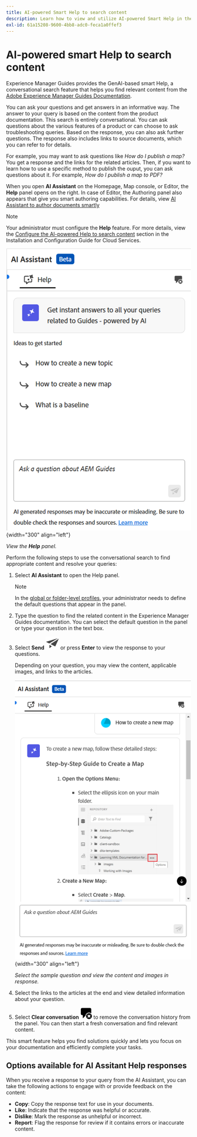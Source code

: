 ```yaml
---
title: AI-powered Smart Help to search content
description: Learn how to view and utilize AI-powered Smart Help in the SEditor.
exl-id: 61a15208-9600-4bb8-adc0-feca1a0ffef3
---
```

# AI-powered smart Help to search content

Experience Manager Guides provides the GenAI-based smart Help, a conversational search feature that helps you find relevant content from the [Adobe Experience Manager Guides Documentation](https://experienceleague.adobe.com/en/docs/experience-manager-guides/using/overview).

You can ask your questions and get answers in an informative way. The answer to your query is based on the content from the product documentation. This search is entirely conversational. You can ask questions about the various features of a product or can choose to ask troubleshooting queries. Based on the response, you can also ask further questions. The response also includes links to source documents, which you can refer to for details. 

For example, you may want to ask questions like *How do I publish a map?* You get a response and the links for the related articles. Then, if you want to learn how to use a specific method to publish the ouput, you can ask questions about it. For example, *How do I publish a map to PDF?* 

When you open **AI Assistant** on the Homepage, Map console, or Editor, the **Help** panel opens on the right. In case of Editor, the Authoring panel also appears that give you smart authoring capabilities. For details, view [AI Assistant to author documents smartly](./ai-assistant-right-panel.md)



>[!NOTE]
>
> Your administrator must configure the **Help** feature. For more details, view the [Configure the AI-powered Help to search content](../cs-install-guide/conf-smart-help.md) section in the Installation and Configuration Guide for Cloud Services. 

![Smart Help panel](images/smart-help-panel.png){width="300" align="left"}

*View the **Help** panel.*

Perform the following steps to use the conversational search to find appropriate content and resolve your queries:

1. Select **AI Assistant** to open the Help panel. 

    >[!NOTE]
    >
    > In the [global or folder-level profiles](../cs-install-guide/conf-folder-level.md#conf-ai-guides-assistant), your administrator needs to define the default questions that appear in the panel. 

  1. Type the question to find the related content in the Experience Manager Guides documentation. You can select the default question in the panel or type your question in the text box.

  1. Select **Send**  ![Send icon](images/send-icon.svg)  or press **Enter**  to view the response to your questions.
  
      Depending on your question, you may view the content, applicable images, and links to the articles.

        ![Smart Help panel response](images/smart-help-panel-response.png){width="300" align="left"}


        *Select the sample question and view the content and images in response.* 
      


   
    
1. Select the links to the articles at the end and view detailed information about your question.


1. Select **Clear conversation** ![clear conversation](images/clear-conversation-icon.svg) to remove the conversation history from the panel. You can then start a fresh conversation and find relevant content. 

This smart feature helps you find solutions quickly and lets you focus on your documentation and efficiently complete your tasks.

## Options available for AI Assitant Help responses

When you receive a response to your query from the AI Assistant, you can take the following actions to engage with or provide feedback on the content:

- **Copy**: Copy the response text for use in your documents.
- **Like**: Indicate that the response was helpful or accurate.
- **Dislike**: Mark the response as unhelpful or incorrect.
- **Report**: Flag the response for review if it contains errors or inaccurate content.